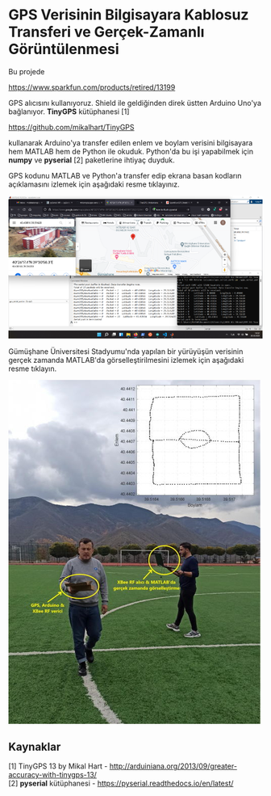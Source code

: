 # GPS Verisinin Bilgisayara Kablosuz Transferi ve Gerçek-Zamanlı Görüntülenmesi
Bu projede 

https://www.sparkfun.com/products/retired/13199

GPS alıcısını kullanıyoruz. Shield ile geldiğinden direk üstten Arduino Uno'ya bağlanıyor. **TinyGPS** kütüphanesi [1]

https://github.com/mikalhart/TinyGPS

kullanarak Arduino'ya transfer edilen enlem ve boylam verisini bilgisayara hem MATLAB hem de Python ile okuduk. Python'da bu işi yapabilmek için **numpy** ve **pyserial** [2] paketlerine ihtiyaç duyduk. 

GPS kodunu MATLAB ve Python'a transfer edip ekrana basan kodların açıklamasını izlemek için aşağıdaki resme tıklayınız.

[![IMAGE ALT TEXT HERE](figure/screenshotLQ.png)](https://www.youtube.com/watch?v=1EohKtLK6tc)

Gümüşhane Üniversitesi Stadyumu'nda yapılan bir yürüyüşün verisinin gerçek zamanda MATLAB'da görselleştirilmesini izlemek için aşağıdaki resme tıklayın.

[![IMAGE ALT TEXT HERE](figure/saha-gps-veri.jpg)](https://www.youtube.com/watch?v=dK4XJg6-qIM)

## Kaynaklar
[1] TinyGPS 13 by Mikal Hart - http://arduiniana.org/2013/09/greater-accuracy-with-tinygps-13/</br>
[2] **pyserial** kütüphanesi - https://pyserial.readthedocs.io/en/latest/
